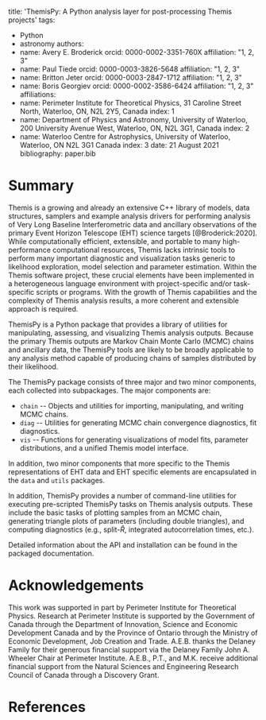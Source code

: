 title: 'ThemisPy: A Python analysis layer for post-processing Themis projects'
tags:
  - Python
  - astronomy
authors:
  - name: Avery E. Broderick
    orcid: 0000-0002-3351-760X
    affiliation: "1, 2, 3"
  - name: Paul Tiede
    orcid: 0000-0003-3826-5648
    affiliation: "1, 2, 3"
  - name: Britton Jeter
    orcid: 0000-0003-2847-1712
    affiliation: "1, 2, 3"
  - name: Boris Georgiev
    orcid: 0000-0002-3586-6424
    affiliation: "1, 2, 3"
affiliations:
  - name: Perimeter Institute for Theoretical Physics, 31 Caroline Street North, Waterloo, ON, N2L 2Y5, Canada
    index: 1
  - name: Department of Physics and Astronomy, University of Waterloo, 200 University Avenue West, Waterloo, ON, N2L 3G1, Canada
    index: 2
  - name: Waterloo Centre for Astrophysics, University of Waterloo, Waterloo, ON N2L 3G1 Canada
    index: 3
date: 21 August 2021
bibliography: paper.bib


# Summary

Themis is a growing and already an extensive C++ library of models, data structures, samplers and example analysis drivers for performing analysis of Very Long Baseline Interferometric data and ancillary observations of the primary Event Horizon Telescope (EHT) science targets [@Broderick:2020].  While computationally efficient, extensible, and portable to many high-performance computational resources, Themis lacks intrinsic tools to perform many important diagnostic and visualization tasks generic to likelihood exploration, model selection and parameter estimation.  Within the Themis software project, these crucial elements have been implemented in a heterogeneous language environment with project-specific and/or task-specific scripts or programs.  With the growth of Themis capabilities and the complexity of Themis analysis results, a more coherent and extensible approach is required.

ThemisPy is a Python package that provides a library of utilities for manipulating, assessing, and visualizing Themis analysis outputs.  Because the primary Themis outputs are Markov Chain Monte Carlo (MCMC) chains and ancillary data, the ThemisPy tools are likely to be broadly applicable to any analysis method capable of producing chains of samples distributed by their likelihood.

The ThemisPy package consists of three major and two minor components, each collected into subpackages.  The major components are:

* `chain` -- Objects and utilities for importing, manipulating, and writing MCMC chains.
* `diag` -- Utilities for generating MCMC chain convergence diagnostics, fit diagnostics.
* `vis` -- Functions for generating visualizations of model fits, parameter distributions, and a unified Themis model interface.

In addition, two minor components that more specific to the Themis representations of EHT data and EHT specific elements are encapsulated in the `data` and `utils` packages.

In addition, ThemisPy provides a number of command-line utilities for executing pre-scripted ThemisPy tasks on Themis analysis outputs.  These include the basic tasks of plotting samples from an MCMC chain, generating triangle plots of parameters (including double triangles), and computing diagnostics (e.g., split-$\hat{R}$, integrated autocorrelation times, etc.).

Detailed information about the API and installation can be found in the packaged documentation.  


# Acknowledgements

This work was supported in part by Perimeter Institute for Theoretical Physics.  Research at Perimeter Institute is supported by the Government of Canada through the Department of Innovation, Science and Economic Development Canada and by the Province of Ontario through the Ministry of Economic Development, Job Creation and Trade.
A.E.B. thanks the Delaney Family for their generous financial support via the Delaney Family John A. Wheeler Chair at Perimeter Institute.
A.E.B., P.T., and M.K. receive additional financial support from the Natural Sciences and Engineering Research Council of Canada through a Discovery Grant.

# References